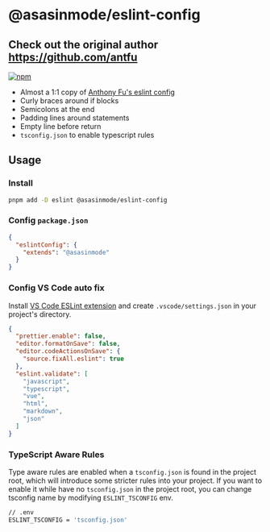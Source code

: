 # @asasinmode/eslint-config

## Check out the original author https://github.com/antfu

[![npm](https://img.shields.io/npm/v/@asasinmode/eslint-config?color=0373fc&label=)](https://npmjs.com/package/@asasinmode/eslint-config)

- Almost a 1:1 copy of [Anthony Fu's eslint config]()
- Curly braces around if blocks
- Semicolons at the end
- Padding lines around statements
- Empty line before return
- `tsconfig.json` to enable typescript rules

## Usage

### Install

```bash
pnpm add -D eslint @asasinmode/eslint-config
```

### Config `package.json `

```json
{
  "eslintConfig": {
    "extends": "@asasinmode"
  }
}
```

### Config VS Code auto fix

Install [VS Code ESLint extension](https://marketplace.visualstudio.com/items?itemName=dbaeumer.vscode-eslint) and create `.vscode/settings.json` in your project's directory.

```json
{
  "prettier.enable": false,
  "editor.formatOnSave": false,
  "editor.codeActionsOnSave": {
    "source.fixAll.eslint": true
  },
  "eslint.validate": [
    "javascript",
    "typescript",
    "vue",
    "html",
    "markdown",
    "json"
  ]
}
```

### TypeScript Aware Rules

Type aware rules are enabled when a `tsconfig.json` is found in the project root, which will introduce some stricter rules into your project. If you want to enable it while have no `tsconfig.json` in the project root, you can change tsconfig name by modifying `ESLINT_TSCONFIG` env. 

```sh
// .env
ESLINT_TSCONFIG = 'tsconfig.json'
```
